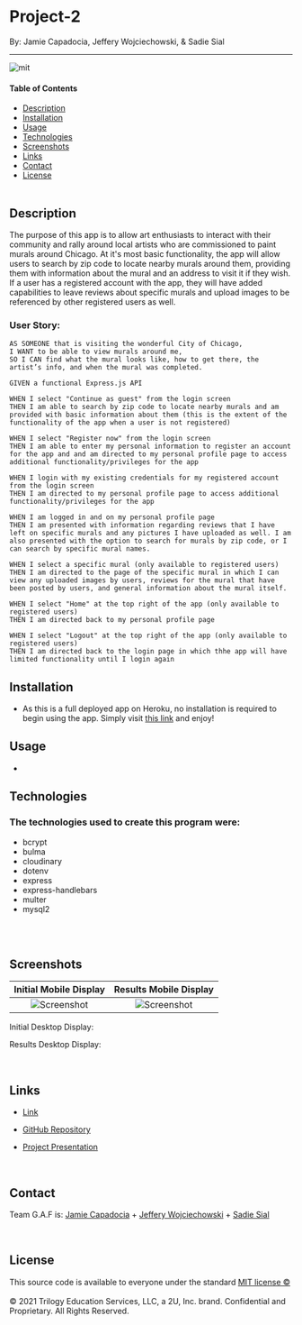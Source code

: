 # Project-2

By: Jamie Capadocia, Jeffery Wojciechowski, & Sadie Sial

___

![mit](https://img.shields.io/badge/license-MIT-lightblue)

#### Table of Contents

* [Description](#description)
* [Installation](#installation)
* [Usage](#usage)
* [Technologies](#technologies)
* [Screenshots](#screenshots)
* [Links](#links)
* [Contact](#contact)
* [License](#license)
<br><br>

## Description <br>

The purpose of this app is to allow art enthusiasts to interact with their community and rally around local artists who are commissioned to paint murals around Chicago. At it's most basic functionality, the app will allow users to search by zip code to locate nearby murals around them, providing them with information about the mural and an address to visit it if they wish. If a user has a registered account with the app, they will have added capabilities to leave reviews about specific murals and upload images to be referenced by other registered users as well.


### User Story:

```
AS SOMEONE that is visiting the wonderful City of Chicago,
I WANT to be able to view murals around me,
SO I CAN find what the mural looks like, how to get there, the artist’s info, and when the mural was completed.

```

```
GIVEN a functional Express.js API

WHEN I select "Continue as guest" from the login screen
THEN I am able to search by zip code to locate nearby murals and am provided with basic information about them (this is the extent of the functionality of the app when a user is not registered)

WHEN I select "Register now" from the login screen
THEN I am able to enter my personal information to register an account for the app and and am directed to my personal profile page to access additional functionality/privileges for the app

WHEN I login with my existing credentials for my registered account from the login screen
THEN I am directed to my personal profile page to access additional functionality/privileges for the app

WHEN I am logged in and on my personal profile page
THEN I am presented with information regarding reviews that I have left on specific murals and any pictures I have uploaded as well. I am also presented with the option to search for murals by zip code, or I can search by specific mural names.

WHEN I select a specific mural (only available to registered users)
THEN I am directed to the page of the specific mural in which I can view any uploaded images by users, reviews for the mural that have been posted by users, and general information about the mural itself.

WHEN I select "Home" at the top right of the app (only available to registered users)
THEN I am directed back to my personal profile page

WHEN I select "Logout" at the top right of the app (only available to registered users)
THEN I am directed back to the login page in which thhe app will have limited functionality until I login again
```

## Installation
- As this is a full deployed app on Heroku, no installation is required to begin using the app. Simply visit <a href="https://peaked-project.herokuapp.com/">this link</a> and enjoy!


## Usage
- 


## Technologies

### The technologies used to create this program were: 
- bcrypt
- bulma
- cloudinary
- dotenv
- express
- express-handlebars
- multer
- mysql2

<br><br>

## Screenshots

Initial Mobile Display   |  Results Mobile Display
:-------------------------:|:-------------------------:
![Screenshot](assets/images/screenshot.png)  |  ![Screenshot](assets/images/screenshot.png)


Initial Desktop Display:

Results Desktop Display:

<br>

## Links

- [Link]()

- [GitHub Repository](https://github.com/jcapadocia3/Project-2)

- [Project Presentation](https://docs.google.com/presentation/d/1TWedlUaTuS3mvYdcD1tdsRXQGo4JOEJ4-4qVwMbBDAE/edit?usp=sharing)

<br>

## Contact

Team G.A.F is:
[Jamie Capadocia](https://github.com/jcapadocia3) +
[Jeffery Wojciechowski](https://github.com/Jefferywojo98) + 
[Sadie Sial](https://github.com/sadielinks)

<br>

## License

This source code is available to everyone under the standard [MIT license ©](https://choosealicense.com/licenses/mit/) <br><br>
© 2021 Trilogy Education Services, LLC, a 2U, Inc. brand. Confidential and Proprietary. All Rights Reserved.